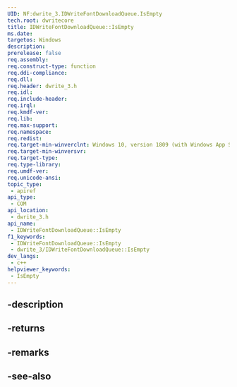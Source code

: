 ```yaml
---
UID: NF:dwrite_3.IDWriteFontDownloadQueue.IsEmpty
tech.root: dwritecore
title: IDWriteFontDownloadQueue::IsEmpty
ms.date: 
targetos: Windows
description: 
prerelease: false
req.assembly: 
req.construct-type: function
req.ddi-compliance: 
req.dll: 
req.header: dwrite_3.h
req.idl: 
req.include-header: 
req.irql: 
req.kmdf-ver: 
req.lib: 
req.max-support: 
req.namespace: 
req.redist: 
req.target-min-winverclnt: Windows 10, version 1809 (with Windows App SDK 0.5 or later)
req.target-min-winversvr: 
req.target-type: 
req.type-library: 
req.umdf-ver: 
req.unicode-ansi: 
topic_type:
 - apiref
api_type:
 - COM
api_location:
 - dwrite_3.h
api_name:
 - IDWriteFontDownloadQueue::IsEmpty
f1_keywords:
 - IDWriteFontDownloadQueue::IsEmpty
 - dwrite_3/IDWriteFontDownloadQueue::IsEmpty
dev_langs:
 - c++
helpviewer_keywords:
 - IsEmpty
---
```


## -description

## -returns

## -remarks

## -see-also


